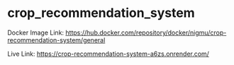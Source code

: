 # crop_recommendation_system


Docker Image Link: https://hub.docker.com/repository/docker/nigmu/crop-recommendation-system/general

Live Link: https://crop-recommendation-system-a6zs.onrender.com/
